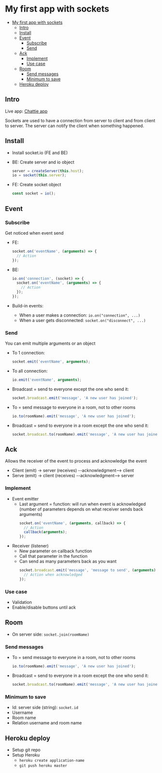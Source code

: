 # My first app with sockets

- [My first app with sockets](#my-first-app-with-sockets)
  - [Intro](#intro)
  - [Install](#install)
  - [Event](#event)
    - [Subscribe](#subscribe)
    - [Send](#send)
  - [Ack](#ack)
    - [Implement](#implement)
    - [Use case](#use-case)
  - [Room](#room)
    - [Send messages](#send-messages)
    - [Minimum to save](#minimum-to-save)
  - [Heroku deploy](#heroku-deploy)

## Intro

Live app: [Chattie app](https://berts-chattie-app.herokuapp.com)

Sockets are used to have a connection from server to client and from client to server. The server can notify the client when something happened.

## Install

- Install socket.io (FE and BE)
- BE: Create server and io object

  ```ts
  server = createServer(this.host);
  io = socket(this.server);
  ```

- FE: Create socket object
  ```ts
  const socket = io();
  ```

## Event

### Subscribe

Get noticed when event send

- FE:
  ```ts
  socket.on('eventName', (arguments) => {
    // Action
  });
  ```
- BE:

  ```ts
  io.on('connection', (socket) => {
    socket.on('eventName', (arguments) => {
      // Action
    });
  });
  ```

- Build-in events:
  - When a user makes a connection: `io.on("connection", ...)`
  - When a user gets disconnected: `socket.on("disconnect", ...)`

### Send

You can emit multiple arguments or an object

- To 1 connection:

  ```ts
  socket.emit('eventName', arguments);
  ```

- To all connection:

  ```ts
  io.emit('eventName', arguments);
  ```

- Broadcast = send to everyone except the one who send it:

  ```ts
  socket.broadcast.emit('message', 'A new user has joined');
  ```

- To = send message to everyone in a room, not to other rooms

  ```ts
  io.to(roomName).emit('message', 'A new user has joined');
  ```

- Broadcast = send to everyone in a room except the one who send it:
  ```ts
  socket.broadcast.to(roomName).emit('message', 'A new user has joined');
  ```

## Ack

Allows the receiver of the event to process and acknowledge the event

- Client (emit) -> server (receives) --acknowledgment--> client
- Serve (emit) -> client (receives) --acknowledgment--> server

### Implement

- Event emitter
  - Last argument = function: will run when event is acknowledged (number of parameters depends on what receiver sends back arguments)
    ```ts
    socket.on('eventName', (arguments, callback) => {
      // Action
      callback(arguments);
    });
    ```
- Receiver (listener)
  - New parameter on callback function
  - Call that parameter in the function
  - Can send as many parameters back as you want
    ```ts
    socket.broadcast.emit('message', 'message to send', (arguments) => {
      // Action when acknowledged
    });
    ```

### Use case

- Validation
- Enable/disable buttons until ack

## Room

- On server side: `socket.join(roomName)`

### Send messages

- To = send message to everyone in a room, not to other rooms

  ```ts
  io.to(roomName).emit('message', 'A new user has joined');
  ```

- Broadcast = send to everyone in a room except the one who send it:
  ```ts
  socket.broadcast.to(roomName).emit('message', 'A new user has joined');
  ```

### Minimum to save

- Id: server side (string): `socket.id`
- Username
- Room name
- Relation username and room name

## Heroku deploy

- Setup git repo
- Setup Heroku
  - `heroku create application-name`
  - `git push heroku master`
